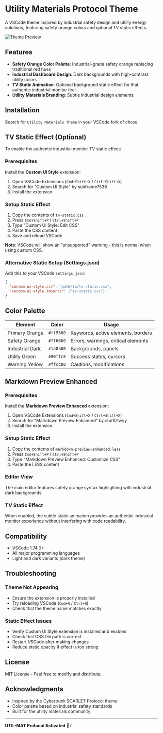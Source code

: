 # Utility Materials Protocol Theme

A VSCode theme inspired by industrial safety design and utility energy solutions, featuring safety orange colors and optional TV static effects.

![Theme Preview](https://img.shields.io/badge/theme-utility--materials-ff9500)

## Features

- **Safety Orange Color Palette**: Industrial-grade safety orange replacing traditional red hues
- **Industrial Dashboard Design**: Dark backgrounds with high-contrast utility colors
- **TV Static Animation**: Optional background static effect for that authentic industrial monitor feel
- **Utility Materials Branding**: Subtle industrial design elements

## Installation

Search for `Utility Materials Theme` in your VSCode fork of chose.

## TV Static Effect (Optional)

To enable the authentic industrial monitor TV static effect:

### Prerequisites
Install the **Custom UI Style** extension:
1. Open VSCode Extensions (`Cmd+Shift+X` / `Ctrl+Shift+X`)
2. Search for "Custom UI Style" by subframe7536
3. Install the extension

### Setup Static Effect
1. Copy the contents of `tv-static.css`
2. Press `Cmd+Shift+P` / `Ctrl+Shift+P`
3. Type "Custom UI Style: Edit CSS"
4. Paste the CSS content
5. Save and reload VSCode

**Note**: VSCode will show an "unsupported" warning - this is normal when using custom CSS.

### Alternative Static Setup (Settings.json)
Add this to your VSCode `settings.json`:

```json
{
  "custom-ui-style.css": "path/to/tv-static.css",
  "custom-ui-style.imports": ["tv-static.css"]
}
```

## Color Palette

| Element | Color | Usage |
|---------|-------|-------|
| Primary Orange | `#ff9500` | Keywords, active elements, borders |
| Safety Orange | `#ff6600` | Errors, warnings, critical elements |
| Industrial Dark | `#1a0a00` | Backgrounds, panels |
| Utility Green | `#00ffc8` | Success states, cursors |
| Warning Yellow | `#ffcc00` | Cautions, modifications |

## Markdown Preview Enhanced

### Prerequisites
Install the **Markdown Preview Enhanced** extension:
1. Open VSCode Extensions (`Cmd+Shift+X` / `Ctrl+Shift+X`)
2. Search for "Markdown Preview Enhanced" by shd101wyy
3. Install the extension

### Setup Static Effect
1. Copy the contents of `markdown-preview-enhanced.less`
2. Press `Cmd+Shift+P` / `Ctrl+Shift+P`
3. Type "Markdown Preview Enhanced: Customize CSS"
4. Paste the LESS content

### Editor View
The main editor features safety orange syntax highlighting with industrial dark backgrounds.

### TV Static Effect
When enabled, the subtle static animation provides an authentic industrial monitor experience without interfering with code readability.

## Compatibility

- VSCode 1.74.0+
- All major programming languages
- Light and dark variants (dark theme)

## Troubleshooting

### Theme Not Appearing
- Ensure the extension is properly installed
- Try reloading VSCode (`Cmd+R` / `Ctrl+R`)
- Check that the theme name matches exactly

### Static Effect Issues
- Verify Custom UI Style extension is installed and enabled
- Check that CSS file path is correct
- Restart VSCode after making changes
- Reduce static opacity if effect is too strong

## License

MIT License - Feel free to modify and distribute.

## Acknowledgments

- Inspired by the Cyberpunk SCARLET Protocol theme
- Color palette based on industrial safety standards
- Built for the utility materials community

---

**UTIL-MAT Protocol Activated** 🔧⚡